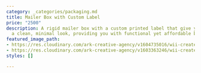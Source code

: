 ```yaml
---
category: _categories/packaging.md
title: Mailer Box with Custom Label
price: "2500"
description: A rigid mailer box with a custom printed label that give your merch boxes
  a clean, minimal look, providing you with functional yet affordable branding.
featured_image_path:
- https://res.cloudinary.com/ark-creative-agency/v1604735016/wii-create/uploads/Mailer-Box-Custom-Label-2_va3slw.png
- https://res.cloudinary.com/ark-creative-agency/v1603363246/wii-create/uploads/Sticker-Box-2_yzuohd.png
styles: []

---
```

